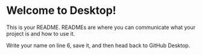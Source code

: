 # Welcome to  Desktop!

This is your README. READMEs are where you can communicate what your project is and how to use it.

Write your name on line 6, save it, and then head back to GitHub Desktop.
